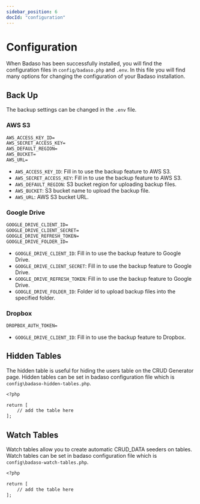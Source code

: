 ```yaml
---
sidebar_position: 6
docId: "configuration"
---
```


# Configuration

When Badaso has been successfully installed, you will find the configuration files in `config/badaso.php` and `.env`. In this file you will find many options for changing the configuration of your Badaso installation.

## Back Up

The backup settings can be changed in the `.env` file.

### AWS S3

```md title=".env"
AWS_ACCESS_KEY_ID=
AWS_SECRET_ACCESS_KEY=
AWS_DEFAULT_REGION=
AWS_BUCKET=
AWS_URL=
```

- `AWS_ACCESS_KEY_ID`: Fill in to use the backup feature to AWS S3.
- `AWS_SECRET_ACCESS_KEY`: Fill in to use the backup feature to AWS S3.
- `AWS_DEFAULT_REGION`: S3 bucket region for uploading backup files.
- `AWS_BUCKET`: S3 bucket name to upload the backup file.
- `AWS_URL`: AWS S3 bucket URL.

### Google Drive

```md title=".env"
GOOGLE_DRIVE_CLIENT_ID=
GOOGLE_DRIVE_CLIENT_SECRET=
GOOGLE_DRIVE_REFRESH_TOKEN=
GOOGLE_DRIVE_FOLDER_ID=
```

- `GOOGLE_DRIVE_CLIENT_ID`: Fill in to use the backup feature to Google Drive.
- `GOOGLE_DRIVE_CLIENT_SECRET`: Fill in to use the backup feature to Google Drive.
- `GOOGLE_DRIVE_REFRESH_TOKEN`: Fill in to use the backup feature to Google Drive.
- `GOOGLE_DRIVE_FOLDER_ID`: Folder id to upload backup files into the specified folder.

### Dropbox

```md title=".env"
DROPBOX_AUTH_TOKEN=
```

- `GOOGLE_DRIVE_CLIENT_ID`: Fill in to use the backup feature to Dropbox.

## Hidden Tables

The hidden table is useful for hiding the users table on the CRUD Generator page. Hidden tables can be set in badaso configuration file which is `config\badaso-hidden-tables.php`.

```md title="config/badaso-hidden-tables.php"
<?php

return [
    // add the table here
];
```

## Watch Tables

Watch tables allow you to create automatic CRUD_DATA seeders on tables. Watch tables can be set in badaso configuration file which is `config\badaso-watch-tables.php`.

```md title="config/badaso-hidden-tables.php"
<?php

return [
    // add the table here
];
```
